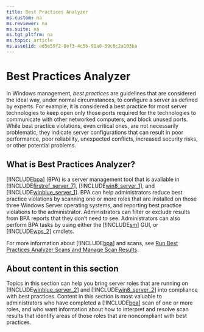 ```yaml
---
title: Best Practices Analyzer
ms.custom: na
ms.reviewer: na
ms.suite: na
ms.tgt_pltfrm: na
ms.topic: article
ms.assetid: ad5e59f2-0ef3-4c5b-91a0-39c0c2a103ba
---
```

# Best Practices Analyzer
In Windows management, *best practices* are guidelines that are considered the ideal way, under normal circumstances, to configure a server as defined by experts. For example, it is considered a best practice for most server technologies to keep open only those ports required for the technologies to communicate with other networked computers, and block unused ports. While best practice violations, even critical ones, are not necessarily problematic, they indicate server configurations that can result in poor performance, poor reliability, unexpected conflicts, increased security risks, or other potential problems.

## What is Best Practices Analyzer?
[!INCLUDE[bpa](includes/bpa_md.md)] \(BPA\) is a server management tool that is available in [!INCLUDE[firstref_server_7](includes/firstref_server_7_md.md)], [!INCLUDE[win8_server_1](includes/win8_server_1_md.md)], and [!INCLUDE[winblue_server_1](includes/winblue_server_1_md.md)]. BPA can help administrators reduce best practice violations by scanning one or more roles that are installed on those three Windows Server operating systems, and reporting best practice violations to the administrator. Administrators can filter or exclude results from BPA reports that they don’t need to see. Administrators can also perform BPA tasks by using either the [!INCLUDE[sm](includes/sm_md.md)] GUI, or [!INCLUDE[wps_2](includes/wps_2_md.md)] cmdlets.

For more information about [!INCLUDE[bpa](includes/bpa_md.md)] and scans, see [Run Best Practices Analyzer Scans and Manage Scan Results](http://technet.microsoft.com/library/hh831400.aspx).

## About content in this section
Topics in this section can help you bring server roles that are running on [!INCLUDE[winblue_server_2](includes/winblue_server_2_md.md)] and [!INCLUDE[win8_server_2](includes/win8_server_2_md.md)] into compliance with best practices. Content in this section is most valuable to administrators who have completed a [!INCLUDE[bpa](includes/bpa_md.md)] scan of one or more roles, and who want information about how to interpret and resolve scan results that identify areas of those roles that are noncompliant with best practices.


